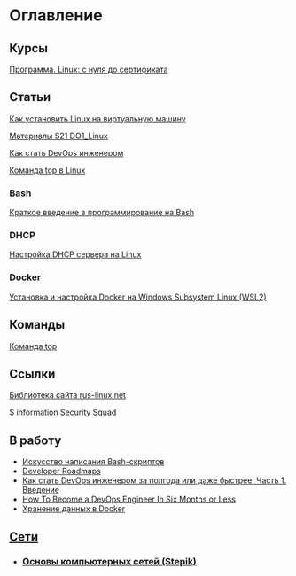 # Оглавление

## Курсы

[Программа. Linux: с нуля до сертификата](/Linux_to_certificate/README.md)

## Статьи

[Как установить Linux на виртуальную машину](/Articles/01_How_to_install_Linux_on_a_virtual_machine.md)

[Материалы S21 DO1_Linux](/Articles/02_S21_Materials_DO1_Linux.md)

[Как стать DevOps инженером](/Articles/03_Howto_DevOps.md)

[Команда top в Linux](./Articles/04_Command_top.md)

### Bash

[Краткое введение в программирование на Bash](./Bash/Introduction_to_Bash_Programming/README.md)

### DHCP

[Настройка DHCP сервера на Linux](./Articles/DHCP/01_Configuring_a_DHCP_server_on_Linux.md)

### Docker

[Установка и настройка Docker на Windows Subsystem Linux (WSL2)](./Docker/01_Installing_and_configuring_Docker_on_Windows_Subsystem_Linux_(WSL2).md)

## Команды

[Команда top](/Articles/04_Command_top.md)

## Ссылки

[Библиотека сайта rus-linux.net](https://rus-linux.net/lib.php?name=/MyLDP/index.html)

[$ information Security Squad](https://itsecforu.ru/)

## В работу

+ [Искусство написания Bash-скриптов](https://www.opennet.ru/docs/RUS/bash_scripting_guide/)
+ [Developer Roadmaps](https://roadmap.sh/roadmaps)
+ [Как стать DevOps инженером за полгода или даже быстрее. Часть 1. Введение](https://habr.com/ru/companies/ua-hosting/articles/500996/)
+ [How To Become a DevOps Engineer In Six Months or Less](https://medium.com/@devfire/how-to-become-a-devops-engineer-in-six-months-or-less-366097df7737)
+ [Хранение данных в Docker](https://habr.com/ru/companies/slurm/articles/534334/)

## [Сети](/Nets/README.MD)

+ ### [Основы компьютерных сетей (Stepik)](/Nets/Comp_nets_Stepik/README.MD)
